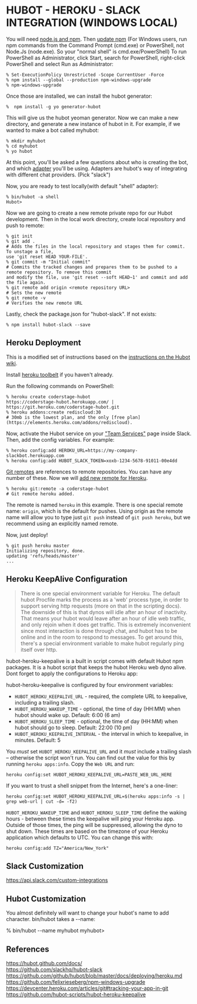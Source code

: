 # HUBOT - HEROKU - SLACK INTEGRATION (WINDOWS LOCAL)

You will need [node.js and npm](https://nodejs.org). Then [update npm](https://github.com/felixrieseberg/npm-windows-upgrade)
(For Windows users, run npm commands from the Command Prompt (cmd.exe) or PowerShell, not Node.Js (node.exe). 
So your "normal shell" is cmd.exe/PowerShell)
To run PowerShell as Administrator, click Start, search for PowerShell, right-click PowerShell and select Run as Administrator:

	% Set-ExecutionPolicy Unrestricted -Scope CurrentUser -Force
	% npm install --global --production npm-windows-upgrade
	% npm-windows-upgrade


Once those are installed, we can install the hubot generator:

    %  npm install -g yo generator-hubot

This will give us the hubot yeoman generator. Now we can make a new directory, and generate a new instance of hubot in it. For example, if we wanted to make a bot called myhubot:

	% mkdir myhubot
	% cd myhubot
	% yo hubot
		
At this point, you'll be asked a few questions about who is creating the bot,
and which [adapter](https://hubot.github.com/docs/adapters/) you'll be using. Adapters are hubot's
way of integrating with different chat providers. (Pick "slack")

Now, you are ready to test locally(with default "shell" adapter):

	% bin/hubot -a shell
	Hubot>

Now we are going to create a new remote private repo for our Hubot development. Then in the local work directory, create local repository and push to remote:

	% git init
	% git add .
	# Adds the files in the local repository and stages them for commit. To unstage a file, 
	use 'git reset HEAD YOUR-FILE'.
	% git commit -m "Initial commit"
	# Commits the tracked changes and prepares them to be pushed to a remote repository. To remove this commit 
	and modify the file, use 'git reset --soft HEAD~1' and commit and add the file again.
	% git remote add origin <remote repository URL>
	# Sets the new remote
	% git remote -v
	# Verifies the new remote URL
	
Lastly, check the package.json for "hubot-slack". If not exists:

	% npm install hubot-slack --save

	
	
## Heroku Deployment

This is a modified set of instructions based on the [instructions on the Hubot wiki](https://github.com/github/hubot/blob/master/docs/deploying/heroku.md).

Install [heroku toolbelt](https://toolbelt.heroku.com/) if you haven't already.

Run the following commands on PowerShell:

	% heroku create coderstage-hubot
	https://coderstage-hubot.herokuapp.com/ | https://git.heroku.com/coderstage-hubot.git
	% heroku addons:create rediscloud:30
	# 30mb is the lowest plan, and the only [free plan](https://elements.heroku.com/addons/rediscloud).
	
Now, activate the Hubot service on your ["Team Services"](http://my.slack.com/services/new/hubot) page inside Slack.
Then, add the config variables. For example:

	% heroku config:add HEROKU_URL=https://my-company-slackbot.herokuapp.com
	% heroku config:add HUBOT_SLACK_TOKEN=xoxb-1234-5678-91011-00e4dd

[Git remotes](https://git-scm.com/book/en/v2/Git-Basics-Working-with-Remotes) are references to remote repositories. You can have any number of these.
Now we will [add new remote for Heroku](https://devcenter.heroku.com/articles/git#tracking-your-app-in-git).

	% heroku git:remote -a coderstage-hubot
	# Git remote heroku added.

The remote is named `heroku` in this example.
There is one special remote name: `origin`, which is the default for pushes. Using origin as the remote name will allow you to type just `git push` instead of `git push heroku`, but we recommend using an explicitly named remote.

Now, just deploy!

	% git push heroku master
	Initializing repository, done.
	updating 'refs/heads/master'
	...


## Heroku KeepAlive Configuration

> There is one special environment variable for Heroku. The default hubot Procfile marks the process as a 'web' process type, in order to support serving http requests (more on that in the scripting docs). The downside of this is that dynos will idle after an hour of inactivity. That means your hubot would leave after an hour of idle web traffic, and only rejoin when it does get traffic. This is extremely inconvenient since most interaction is done through chat, and hubot has to be online and in the room to respond to messages. To get around this, there's a special environment variable to make hubot regularly ping itself over http.

hubot-heroku-keepalive is a built in script comes with default Hubot npm packages. It is a hubot script that keeps the hubot Heroku web dyno alive. Dont forget to apply the configurations to Heroku app:

hubot-heroku-keepalive is configured by four environment variables:

* `HUBOT_HEROKU_KEEPALIVE_URL` - required, the complete URL to keepalive, including a trailing slash.
* `HUBOT_HEROKU_WAKEUP_TIME` - optional,  the time of day (HH:MM) when hubot should wake up.  Default: 6:00 (6 am)
* `HUBOT_HEROKU_SLEEP_TIME` - optional, the time of day (HH:MM) when hubot should go to sleep. Default: 22:00 (10 pm)
* `HUBOT_HEROKU_KEEPALIVE_INTERVAL` - the interval in which to keepalive, in minutes. Default: 5

You *must* set `HUBOT_HEROKU_KEEPALIVE_URL` and it *must* include a trailing slash – otherwise the script won't run. 
You can find out the value for this by running `heroku apps:info`. Copy the `Web URL` and run:

```
heroku config:set HUBOT_HEROKU_KEEPALIVE_URL=PASTE_WEB_URL_HERE
```

If you want to trust a shell snippet from the Internet, here's a one-liner:

```
heroku config:set HUBOT_HEROKU_KEEPALIVE_URL=$(heroku apps:info -s | grep web-url | cut -d= -f2)
```

`HUBOT_HEROKU_WAKEUP_TIME` and `HUBOT_HEROKU_SLEEP_TIME` define the waking hours - between these times the keepalive will ping your Heroku app.  Outside of those times, the ping will be suppressed, allowing the dyno to shut down. These times are based on the timezone of your Heroku application which defaults to UTC.  You can change this with:

```
heroku config:add TZ="America/New_York"
```


## Slack Customization

https://api.slack.com/custom-integrations


## Hubot Customization

You almost definitely will want to change your hubot's name to add character. bin/hubot takes a --name:

% bin/hubot --name myhubot
myhubot>


## References

https://hubot.github.com/docs/  
https://github.com/slackhq/hubot-slack  
https://github.com/github/hubot/blob/master/docs/deploying/heroku.md  
https://github.com/felixrieseberg/npm-windows-upgrade  
https://devcenter.heroku.com/articles/git#tracking-your-app-in-git  
https://github.com/hubot-scripts/hubot-heroku-keepalive  
